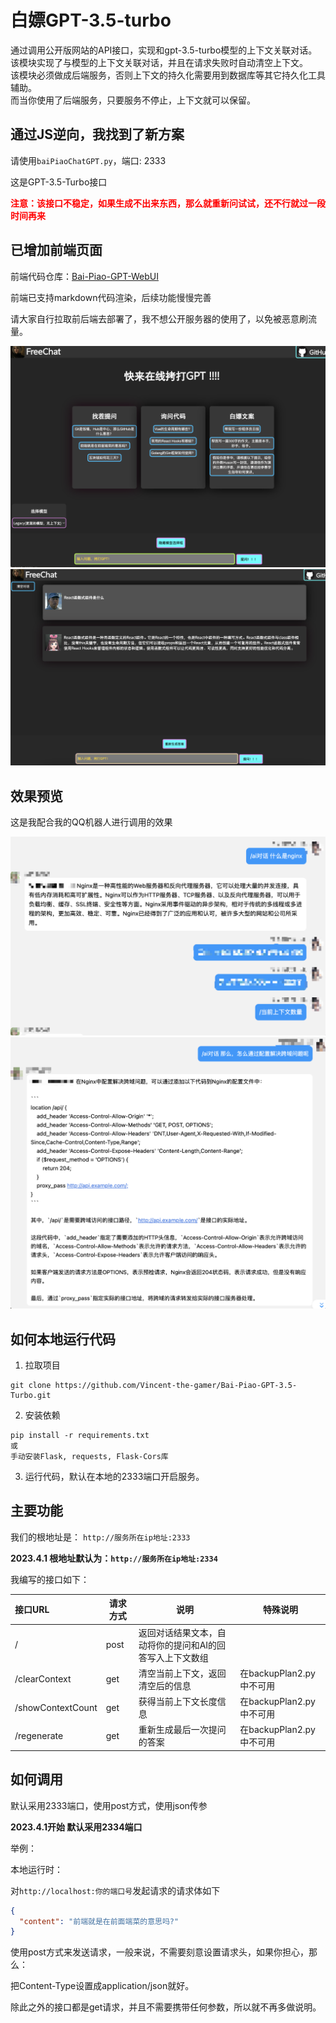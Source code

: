 # 白嫖GPT-3.5-turbo
通过调用公开版网站的API接口，实现和gpt-3.5-turbo模型的上下文关联对话。\
该模块实现了与模型的上下文关联对话，并且在请求失败时自动清空上下文。\
该模块必须做成后端服务，否则上下文的持久化需要用到数据库等其它持久化工具辅助。 \
而当你使用了后端服务，只要服务不停止，上下文就可以保留。

## 通过JS逆向，我找到了新方案
请使用`baiPiaoChatGPT.py`，端口: 2333

这是GPT-3.5-Turbo接口

**<font color="red">注意：该接口不稳定，如果生成不出来东西，那么就重新问试试，还不行就过一段时间再来</font>**

## 已增加前端页面
前端代码仓库：[Bai-Piao-GPT-WebUI](https://github.com/Vincent-the-gamer/Bai-Piao-GPT-WebUI)

前端已支持markdown代码渲染，后续功能慢慢完善

请大家自行拉取前后端去部署了，我不想公开服务器的使用了，以免被恶意刷流量。

![前端](./.github/img/frontend.png)
![前端2](./.github/img/frontend2.png)

## 效果预览
这是我配合我的QQ机器人进行调用的效果

![1.png](./.github/img/1.png)
![2.png](./.github/img/2.png)

## 如何本地运行代码
1. 拉取项目
~~~shell
git clone https://github.com/Vincent-the-gamer/Bai-Piao-GPT-3.5-Turbo.git
~~~

2. 安装依赖
~~~shell
pip install -r requirements.txt
或
手动安装Flask, requests, Flask-Cors库
~~~

3. 运行代码，默认在本地的2333端口开启服务。

## 主要功能
我们的根地址是： `http://服务所在ip地址:2333` 

**2023.4.1 根地址默认为：`http://服务所在ip地址:2334`**

我编写的接口如下： 

| 接口URL           | 请求方式 | 说明                                                     | 特殊说明                 |
| :---------------- | -------- | -------------------------------------------------------- | ------------------------ |
| /                 | post     | 返回对话结果文本，自动将你的提问和AI的回答写入上下文数组 |                          |
| /clearContext     | get      | 清空当前上下文，返回清空后的信息                         | 在backupPlan2.py中不可用 |
| /showContextCount | get      | 获得当前上下文长度信息                                   | 在backupPlan2.py中不可用 |
| /regenerate       | get      | 重新生成最后一次提问的答案                               | 在backupPlan2.py中不可用 |



## 如何调用
默认采用2333端口，使用post方式，使用json传参

**2023.4.1开始 默认采用2334端口**

举例：

本地运行时：

对`http://localhost:你的端口号`发起请求的请求体如下
~~~json
{
  "content": "前端就是在前面端菜的意思吗?"
}
~~~
使用post方式来发送请求，一般来说，不需要刻意设置请求头，如果你担心，那么： 

把Content-Type设置成application/json就好。

除此之外的接口都是get请求，并且不需要携带任何参数，所以就不再多做说明。
